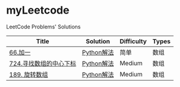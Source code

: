 # myLeetcode
LeetCode Problems' Solutions

| Title                                                        | Solution                                                     | Difficulty | Types            |
| ------------------------------------------------------------ | ------------------------------------------------------------ | ---------- | ---------------- |
| [66.加一](https://leetcode-cn.com/problems/plus-one/)| [Python解法](https://github.com/ironartisan/myLeetcode/blob/main/algorithms/066.%20%E5%8A%A0%E4%B8%80.md) | 简单 | 数组 |
| [724.寻找数组的中⼼下标]()| [Python解法]() | Medium  | 数组 |
| [189. 旋转数组]()| [Python解法]() | Medium  | 数组 |
